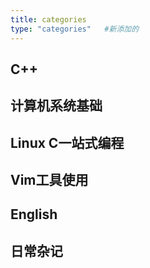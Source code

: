 ```yaml
---
title: categories
type: "categories"   #新添加的
---
```


## C++

## 计算机系统基础

## Linux C一站式编程

## Vim工具使用

## English

## 日常杂记